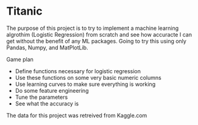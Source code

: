 # Titanic 

The purpose of this project is to try to implement a machine learning algrothim (Logistic Regression) from scratch and see how accuracte I can get without the benefit of any ML packages. Going to try this using only Pandas, Numpy, and MatPlotLib.

Game plan
* Define functions necessary for logistic regression
* Use these functions on some very basic numeric columns
* Use learning curves to make sure everything is working
* Do some feature engineering
* Tune the parameters
* See what the accuracy is

The data for this project was retreived from Kaggle.com